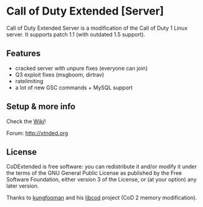 # Call of Duty Extended [Server]

Call of Duty Extended Server is a modification of the Call of Duty 1 Linux server. It supports patch 1.1 (with outdated 1.5 support).

## Features

- cracked server with unpure fixes (everyone can join)
- Q3 exploit fixes (msgboom, dirtrav)
- ratelimiting
- a lot of new GSC commands + MySQL support

## Setup & more info

Check the [Wiki](https://github.com/riicchhaarrd/codextended/wiki)!

Forum: http://xtnded.org

## License

CoDExtended is free software: you can redistribute it and/or modify it under the terms of the GNU General Public License as published by the Free Software Foundation, either version 3 of the License, or (at your option) any later version.

Thanks to [kungfooman](http://killtube.org) and his [libcod](https://github.com/kungfooman/libcod) project (CoD 2 memory modification).
